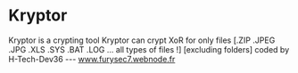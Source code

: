 # Kryptor
Kryptor is a crypting tool Kryptor can crypt XoR for only files [.ZIP .JPEG .JPG .XLS .SYS .BAT .LOG ... all types of files !] [excluding folders]
coded by  H-Tech-Dev36 ---
www.furysec7.webnode.fr
